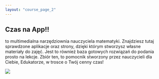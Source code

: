 ```yaml
---
layout: "course_page_2"
---
```


<h2>Czas na App!! </h2>
<p> to multimedialna narzędziownia nauczyciela matematyki.
Znajdziesz tutaj sprawdzone aplikacje oraz strony, dzięki którym stworzysz własne materiały do zajęć. Jest to również baza gotowych rozwiązań do podania prosto na lekcje.
Zbiór ten, to pomocnik stworzony przez nauczycieli dla Ciebie, Edukatorze, w trosce o Twój cenny czas!
</p>  

<img src="https://raw.githubusercontent.com/KasiaWerner/spoled_test/gh-pages/img/km3.png" />

